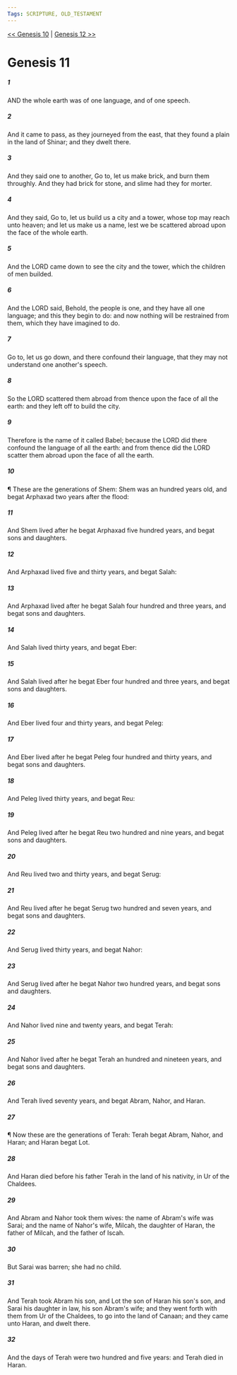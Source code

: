 ```yaml
---
Tags: SCRIPTURE, OLD_TESTAMENT
---
```


[<< Genesis 10](OLD_TESTAMENT/01_Genesis/Genesis_10.md) | [Genesis 12 >>](OLD_TESTAMENT/01_Genesis/Genesis_12.md)

# Genesis 11

##### 1

AND the whole earth was of one language, and of one speech.

##### 2

And it came to pass, as they journeyed from the east, that they found a plain in the land of Shinar; and they dwelt there.

##### 3

And they said one to another, Go to, let us make brick, and burn them throughly. And they had brick for stone, and slime had they for morter.

##### 4

And they said, Go to, let us build us a city and a tower, whose top may reach unto heaven; and let us make us a name, lest we be scattered abroad upon the face of the whole earth.

##### 5

And the LORD came down to see the city and the tower, which the children of men builded.

##### 6

And the LORD said, Behold, the people is one, and they have all one language; and this they begin to do: and now nothing will be restrained from them, which they have imagined to do.

##### 7

Go to, let us go down, and there confound their language, that they may not understand one another's speech.

##### 8

So the LORD scattered them abroad from thence upon the face of all the earth: and they left off to build the city.

##### 9

Therefore is the name of it called Babel; because the LORD did there confound the language of all the earth: and from thence did the LORD scatter them abroad upon the face of all the earth.

##### 10

¶ These are the generations of Shem: Shem was an hundred years old, and begat Arphaxad two years after the flood:

##### 11

And Shem lived after he begat Arphaxad five hundred years, and begat sons and daughters.

##### 12

And Arphaxad lived five and thirty years, and begat Salah:

##### 13

And Arphaxad lived after he begat Salah four hundred and three years, and begat sons and daughters.

##### 14

And Salah lived thirty years, and begat Eber:

##### 15

And Salah lived after he begat Eber four hundred and three years, and begat sons and daughters.

##### 16

And Eber lived four and thirty years, and begat Peleg:

##### 17

And Eber lived after he begat Peleg four hundred and thirty years, and begat sons and daughters.

##### 18

And Peleg lived thirty years, and begat Reu:

##### 19

And Peleg lived after he begat Reu two hundred and nine years, and begat sons and daughters.

##### 20

And Reu lived two and thirty years, and begat Serug:

##### 21

And Reu lived after he begat Serug two hundred and seven years, and begat sons and daughters.

##### 22

And Serug lived thirty years, and begat Nahor:

##### 23

And Serug lived after he begat Nahor two hundred years, and begat sons and daughters.

##### 24

And Nahor lived nine and twenty years, and begat Terah:

##### 25

And Nahor lived after he begat Terah an hundred and nineteen years, and begat sons and daughters.

##### 26

And Terah lived seventy years, and begat Abram, Nahor, and Haran.

##### 27

¶ Now these are the generations of Terah: Terah begat Abram, Nahor, and Haran; and Haran begat Lot.

##### 28

And Haran died before his father Terah in the land of his nativity, in Ur of the Chaldees.

##### 29

And Abram and Nahor took them wives: the name of Abram's wife was Sarai; and the name of Nahor's wife, Milcah, the daughter of Haran, the father of Milcah, and the father of Iscah.

##### 30

But Sarai was barren; she had no child.

##### 31

And Terah took Abram his son, and Lot the son of Haran his son's son, and Sarai his daughter in law, his son Abram's wife; and they went forth with them from Ur of the Chaldees, to go into the land of Canaan; and they came unto Haran, and dwelt there.

##### 32

And the days of Terah were two hundred and five years: and Terah died in Haran.
